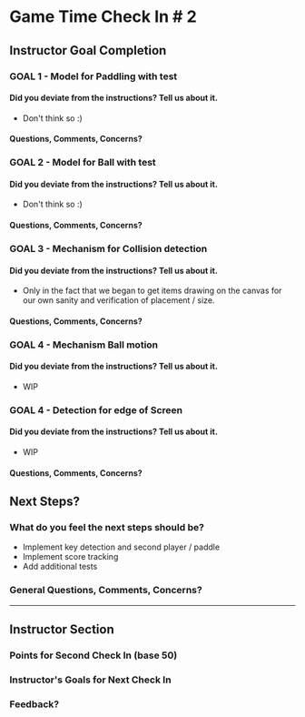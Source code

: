 # Game Time Check In # 2

## Instructor Goal Completion

### GOAL 1 - Model for Paddling with test

#### Did you deviate from the instructions? Tell us about it.
 * Don't think so :)

#### Questions, Comments, Concerns?

### GOAL 2 - Model for Ball with test

#### Did you deviate from the instructions? Tell us about it.
 * Don't think so :)

#### Questions, Comments, Concerns?

### GOAL 3 - Mechanism for Collision detection

#### Did you deviate from the instructions? Tell us about it.
* Only in the fact that we began to get items drawing on the canvas for our own
sanity and verification of placement / size.

#### Questions, Comments, Concerns?

### GOAL 4 - Mechanism Ball motion

#### Did you deviate from the instructions? Tell us about it.
* WIP

### GOAL 4 - Detection for edge of Screen

#### Did you deviate from the instructions? Tell us about it.
* WIP

#### Questions, Comments, Concerns?

## Next Steps?

### What do you feel the next steps should be?

* Implement key detection and second player / paddle
* Implement score tracking
* Add additional tests

### General Questions, Comments, Concerns?

-----

## Instructor Section

### Points for Second Check In (base 50)

### Instructor's Goals for Next Check In

### Feedback?
